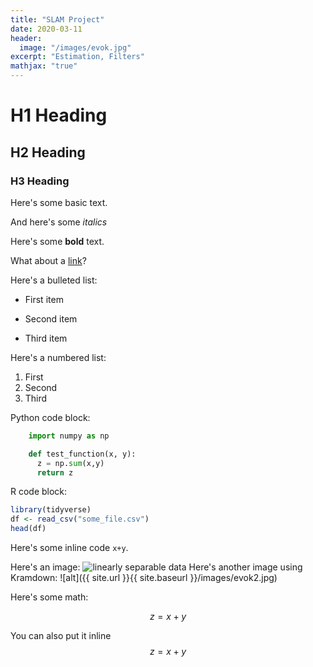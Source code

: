 ```yaml
---
title: "SLAM Project"
date: 2020-03-11
header:
  image: "/images/evok.jpg"
excerpt: "Estimation, Filters"
mathjax: "true"
---
```


# H1 Heading

## H2 Heading

### H3 Heading

Here's some basic text.

And here's some *italics*

Here's some **bold** text.

What about a [link](https://github.com/karthikkalidas)?

Here's a bulleted list:
* First item
+ Second item
- Third item

Here's a numbered list:
1. First
2. Second
3. Third

Python code block:
```python
    import numpy as np

    def test_function(x, y):
      z = np.sum(x,y)
      return z
```

R code block:
```r
library(tidyverse)
df <- read_csv("some_file.csv")
head(df)
```

Here's some inline code `x+y`.

Here's an image:
<img src="{{ site.url }}{{ site.baseurl }}/images/perceptron/linsep.jpg" alt="linearly separable data">
Here's another image using Kramdown:
![alt]({{ site.url }}{{ site.baseurl }}/images/evok2.jpg)

Here's some math:

$$z=x+y$$

You can also put it inline $$z=x+y$$
